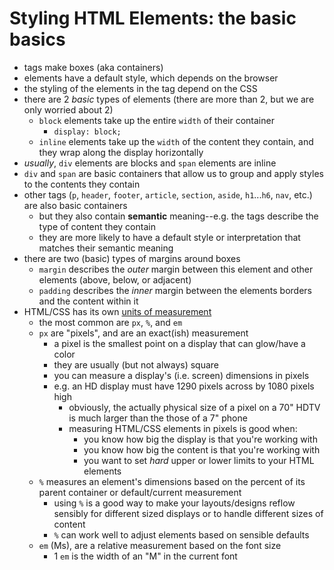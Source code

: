 Styling HTML Elements: the basic basics
=======================================

- tags make boxes (aka containers)
- elements have a default style, which depends on the browser
- the styling of the elements in the tag depend on the CSS
- there are 2 _basic_ types of elements (there are more than 2, but we are only worried about 2)
	- `block` elements take up the entire `width` of their container
		- `display: block;`
	- `inline` elements take up the `width` of the content they contain, 
	   and they wrap along the display horizontally
- _usually_, `div` elements are blocks and `span` elements are inline
- `div` and `span` are basic containers that allow us to 
   group and apply styles to the contents they contain
- other tags (`p`, `header`, `footer`, `article`, `section`, `aside`, `h1`...`h6`, `nav`, etc.) are also basic containers
	- but they also contain **semantic** meaning--e.g. the tags describe the type of content they contain
	- they are more likely to have a default style or interpretation that matches their semantic meaning
- there are two (basic) types of margins around boxes
	- `margin` describes the _outer_ margin between this element and other elements (above, below, or adjacent)
	- `padding` describes the _inner_ margin between the elements borders and the content within it
- HTML/CSS has its own [units of measurement](http://www.w3schools.com/cssref/css_units.asp)
	- the most common are `px`, `%`, and `em`
	- `px` are "pixels", and are an exact(ish) measurement
		- a pixel is the smallest point on a display that can glow/have a color
		- they are usually (but not always) square
		- you can measure a display's (i.e. screen) dimensions in pixels
		- e.g. an HD display must have 1290 pixels across by 1080 pixels high
			- obviously, the actually physical size of a pixel on a 70" HDTV is much larger than the those of a 7" phone
			- measuring HTML/CSS elements in pixels is good when:
				- you know how big the display is that you're working with
				- you know how big the content is that you're working with
				- you want to set _hard_ upper or lower limits to your HTML elements
	- `%` measures an element's dimensions based on the percent of its parent container or default/current measurement
		- using `%` is a good way to make your layouts/designs reflow sensibly for different sized displays or to handle different sizes of content
		- `%` can work well to adjust elements based on sensible defaults
	- `em` (Ms), are a relative measurement based on the font size
		- 1 `em` is the width of an "M" in the current font
 




